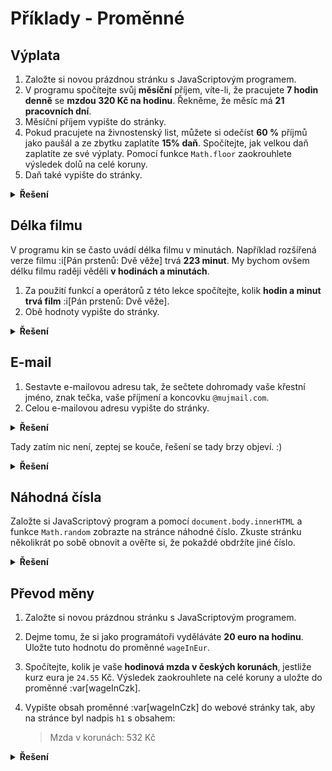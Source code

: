 # Příklady - Proměnné

## Výplata

1. Založte si novou prázdnou stránku s JavaScriptovým programem.
1. V programu spočítejte svůj **měsíční** příjem, víte-li, že pracujete **7 hodin denně** se **mzdou 320 Kč na hodinu**. Řekněme, že měsíc má **21 pracovních dní**.
1. Měsíční příjem vypište do stránky.
1. Pokud pracujete na živnostenský list, můžete si odečíst **60 %** příjmů jako paušál a ze zbytku zaplatíte **15% daň**. Spočítejte, jak velkou daň zaplatíte ze své výplaty. Pomocí funkce `Math.floor` zaokrouhlete výsledek dolů na celé koruny.
1. Daň také vypište do stránky.

<details>
<summary><b>Řešení</b></summary>

Tady zatím nic není, zeptej se kouče, řešení se tady brzy objeví. :)

</details>

## Délka filmu

V programu kin se často uvádí délka filmu v minutách. Například rozšířená verze filmu :i[Pán prstenů: Dvě věže] trvá **223 minut**. My bychom ovšem délku filmu raději věděli **v hodinách a minutách**.

1. Za použití funkcí a operátorů z této lekce spočítejte, kolik **hodin a minut trvá film** :i[Pán prstenů: Dvě věže].
1. Obě hodnoty vypište do stránky.


<details>
<summary><b>Řešení</b></summary>

Tady zatím nic není, zeptej se kouče, řešení se tady brzy objeví. :)

</details>

## E-mail

1. Sestavte e-mailovou adresu tak, že sečtete dohromady vaše křestní jméno, znak tečka, vaše příjmení a koncovku `@mujmail.com`.
1. Celou e-mailovou adresu vypište do stránky.



<details>
<summary><b>Řešení</b></summary>

Tady zatím nic není, zeptej se kouče, řešení se tady brzy objeví. :)

</details>

Tady zatím nic není, zeptej se kouče, řešení se tady brzy objeví. :)

<details>
<summary><b>Řešení</b></summary>

Tady zatím nic není, zeptej se kouče, řešení se tady brzy objeví. :)

</details>

## Náhodná čísla

Založte si JavaScriptový program a pomocí `document.body.innerHTML` a funkce `Math.random` zobrazte na stránce náhodné číslo. Zkuste stránku několikrát po sobě obnovit a ověřte si, že pokaždé obdržíte jiné číslo.



<details>
<summary><b>Řešení</b></summary>

Tady zatím nic není, zeptej se kouče, řešení se tady brzy objeví. :)

</details>

## Převod měny

1. Založte si novou prázdnou stránku s JavaScriptovým programem.
1. Dejme tomu, že si jako programátoři vyděláváte **20 euro na hodinu**. Uložte tuto hodnotu do proměnné `wageInEur`.
1. Spočítejte, kolik je vaše **hodinová mzda v českých korunách**, jestliže kurz eura je `24.55` Kč. Výsledek zaokrouhlete na celé koruny a uložte do proměnné :var[wageInCzk].
1. Vypište obsah proměnné :var[wageInCzk] do webové stránky tak, aby na stránce byl nadpis `h1` s obsahem:

   > Mzda v korunách: 532 Kč



<details>
<summary><b>Řešení</b></summary>

Tady zatím nic není, zeptej se kouče, řešení se tady brzy objeví. :)

</details>